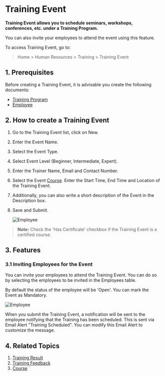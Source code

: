 # Training Event

**Training Event allows you to schedule seminars, workshops, conferences, etc. under a Training Program.**

You can also invite your employees to attend the event using this feature.

To access Training Event, go to:

> Home > Human Resources > Training > Training Event

## 1. Prerequisites

Before creating a Training Event, it is advisable you create the following documents:

* [Training Program](/docs/user/manual/en/human-resources/training-program)
* [Employee](/docs/user/manual/en/human-resources/employee)

## 2. How to create a Training Event

1. Go to the Training Event list, click on New.
1. Enter the Event Name.
1. Select the Event Type.
1. Select Event Level (Beginner, Intermediate, Expert).
1. Enter the Trainer Name, Email and Contact Number.
1. Select the Event [Course](/docs/user/manual/en/education/course). Enter the Start Time, End Time and Location of the Training Event.
1. Additionally, you can also write a short description of the Event in the Description box.
1. Save and Submit.

    <img class="screenshot" alt="Employee" src="{{docs_base_url}}/v12/assets/img/human-resources/training-event.png">

> **Note:**  Check the 'Has Certificate' checkbox if the Training Event is a certified course.


## 3. Features

### 3.1 Inviting Employees for the Event

You can invite your employees to attend the Training Event. You can do so by selecting the employees to be invited in the Employees table.

By default the status of the employee will be 'Open'. You can mark the Event as Mandatory.

<img class="screenshot" alt="Employee" src="{{docs_base_url}}/v12/assets/img/human-resources/training-event-employee.png">

When you submit the Training Event, a notification will be sent to the employee notifying that the Training has been scheduled. This is sent via Email Alert "Training Scheduled". You can modify this Email Alert to customize the message.


## 4. Related Topics

1. [Training Result](/docs/user/manual/en/human-resources/training-result)
1. [Training Feedback](/docs/user/manual/en/human-resources/training-feedback)
1. [Course](/docs/user/manual/en/education/course)
`
